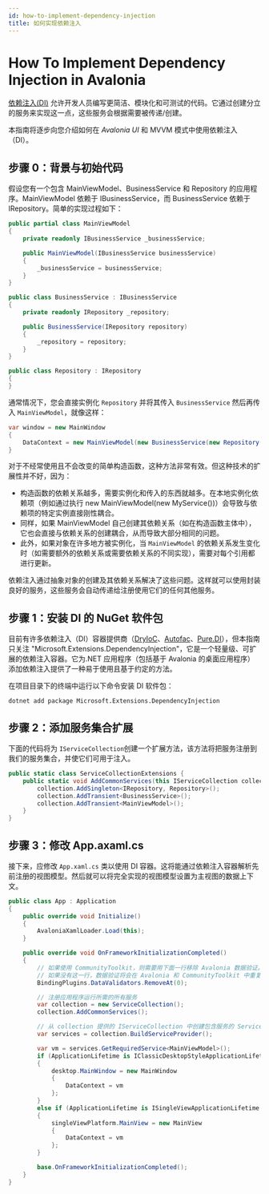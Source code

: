 ```yaml
---
id: how-to-implement-dependency-injection
title: 如何实现依赖注入
---
```


# How To Implement Dependency Injection in Avalonia

[依赖注入(DI)](https://en.wikipedia.org/wiki/Dependency_injection) 允许开发人员编写更简洁、模块化和可测试的代码。它通过创建分立的服务来实现这一点，这些服务会根据需要被传递/创建。

本指南将逐步向您介绍如何在 _Avalonia UI_ 和 MVVM 模式中使用依赖注入（DI）。

## 步骤 0：背景与初始代码

假设您有一个包含 MainViewModel、BusinessService 和 Repository 的应用程序。MainViewModel 依赖于 IBusinessService，而 BusinessService 依赖于 IRepository。简单的实现过程如下：

```csharp
public partial class MainViewModel
{
    private readonly IBusinessService _businessService;

    public MainViewModel(IBusinessService businessService)
    {
        _businessService = businessService;
    }
}
```

```csharp
public class BusinessService : IBusinessService
{
    private readonly IRepository _repository;

    public BusinessService(IRepository repository)
    {
        _repository = repository;
    }
}
```

```csharp
public class Repository : IRepository
{
}
```

通常情况下，您会直接实例化 `Repository` 并将其传入 `BusinessService` 然后再传入 `MainViewModel`，就像这样：

```csharp
var window = new MainWindow
{
    DataContext = new MainViewModel(new BusinessService(new Repository()))
}
```

 对于不经常使用且不会改变的简单构造函数，这种方法非常有效。但这种技术的扩展性并不好，因为：
- 构造函数的依赖关系越多，需要实例化和传入的东西就越多。在本地实例化依赖项（例如通过执行 new MainViewModel(new MyService())）会导致与依赖项的特定实例直接刚性耦合。
- 同样，如果 MainViewModel 自己创建其依赖关系（如在构造函数主体中），它也会直接与依赖关系的创建耦合，从而导致大部分相同的问题。
- 此外，如果对象在许多地方被实例化，当 `MainViewModel` 的依赖关系发生变化时（如需要额外的依赖关系或需要依赖关系的不同实现），需要对每个引用都进行更新。

依赖注入通过抽象对象的创建及其依赖关系解决了这些问题。这样就可以使用封装良好的服务，这些服务会自动传递给注册使用它们的任何其他服务。

## 步骤 1：安装 DI 的 NuGet 软件包
目前有许多依赖注入（DI）容器提供商（[DryIoC](https://github.com/dadhi/DryIoc)、[Autofac](https://github.com/autofac/Autofac)、[Pure.DI](https://github.com/DevTeam/Pure.DI)），但本指南只关注 "Microsoft.Extensions.DependencyInjection"，它是一个轻量级、可扩展的依赖注入容器。它为.NET 应用程序（包括基于 Avalonia 的桌面应用程序）添加依赖注入提供了一种易于使用且基于约定的方法。

在项目目录下的终端中运行以下命令安装 DI 软件包：

```shell
dotnet add package Microsoft.Extensions.DependencyInjection
```

## 步骤 2：添加服务集合扩展 
下面的代码将为 `IServiceCollection`创建一个扩展方法，该方法将把服务注册到我们的服务集合，并使它们可用于注入。  

```csharp
public static class ServiceCollectionExtensions {
    public static void AddCommonServices(this IServiceCollection collection) {
        collection.AddSingleton<IRepository, Repository>();
        collection.AddTransient<BusinessService>();
        collection.AddTransient<MainViewModel>();
    }
}
```

## 步骤 3：修改 App.axaml.cs
接下来，应修改 `App.xaml.cs` 类以使用 DI 容器。这将能通过依赖注入容器解析先前注册的视图模型。然后就可以将完全实现的视图模型设置为主视图的数据上下文。

```csharp
public class App : Application
{
    public override void Initialize()
    {
        AvaloniaXamlLoader.Load(this);
    }

    public override void OnFrameworkInitializationCompleted()
    {
        // 如果使用 CommunityToolkit，则需要用下面一行移除 Avalonia 数据验证。
        // 如果没有这一行，数据验证将会在 Avalonia 和 CommunityToolkit 中重复。
        BindingPlugins.DataValidators.RemoveAt(0);

        // 注册应用程序运行所需的所有服务
        var collection = new ServiceCollection();
        collection.AddCommonServices();

        // 从 collection 提供的 IServiceCollection 中创建包含服务的 ServiceProvider
        var services = collection.BuildServiceProvider();

        var vm = services.GetRequiredService<MainViewModel>();
        if (ApplicationLifetime is IClassicDesktopStyleApplicationLifetime desktop)
        {
            desktop.MainWindow = new MainWindow
            {
                DataContext = vm
            };
        }
        else if (ApplicationLifetime is ISingleViewApplicationLifetime singleViewPlatform)
        {
            singleViewPlatform.MainView = new MainView
            {
                DataContext = vm
            };
        }

        base.OnFrameworkInitializationCompleted();
    }
}
```
